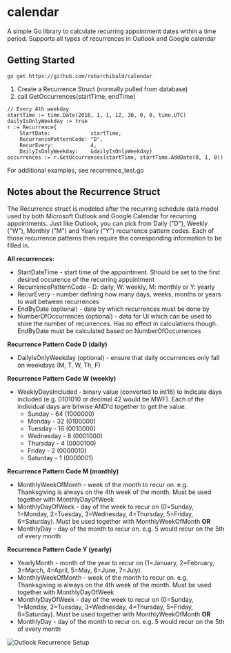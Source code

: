 # calendar
A simple Go library to calculate recurring appointment dates within a time period. Supports all types of recurrences in Outlook and Google calendar

## Getting Started
    go get https://github.com/robarchibald/calendar

 1. Create a Recurrence Struct (normally pulled from database)
 2. call GetOccurrences(startTime, endTime)


```
// Every 4th weekday
startTime := time.Date(2016, 1, 1, 12, 30, 0, 0, time.UTC)
dailyIsOnlyWeekday := true
r := Recurrence{
	StartDate: 	           startTime,
	RecurrencePatternCode: "D",
	RecurEvery:            4,
	DailyIsOnlyWeekday:    &dailyIsOnlyWeekday}
occurrences := r.GetOccurrences(startTime, startTime.AddDate(0, 1, 0))
```
For additional examples, see recurrence_test.go

## Notes about the Recurrence Struct
The Recurrence struct is modeled after the recurring schedule data model used by both Microsoft Outlook and Google Calendar for recurring appointments. Just like Outlook, you can pick from Daily ("D"), Weekly ("W"), Monthly ("M") and Yearly ("Y") recurrence pattern codes. Each of those recurrence patterns then require the corresponding information to be filled in.

**All recurrences:**

 - StartDateTime - start time of the appointment. Should be set to the first desired occurence of the recurring appointment
 - RecurrencePatternCode - D: daily, W: weekly, M: monthly or Y: yearly
 - RecurEvery - number defining how many days, weeks, months or years to wait between recurrences
 - EndByDate (optional) - date by which recurrences must be done by
 - NumberOfOccurrences (optional) - data for UI which can be used to store the number of recurrences. Has no effect in calculations though. EndByDate must be calculated based on NumberOfOccurrences

**Recurrence Pattern Code D (daily)**

 - DailyIsOnlyWeekday (optional) - ensure that daily occurrences only fall on weekdays (M, T, W, Th, F)

**Recurrence Pattern Code W (weekly)**

 - WeeklyDaysIncluded - binary value (converted to int16) to indicate days included (e.g. 0101010 or decimal 42 would be MWF). Each of the individual days are bitwise AND'd together to get the value.
	 - Sunday - 64 (1000000)
	 - Monday - 32 (0100000)
	 - Tuesday - 16 (0010000)
	 - Wednesday - 8 (0001000)
	 - Thursday - 4 (0000100)
	 - Friday - 2 (0000010)
	 - Saturday - 1 (0000001)

**Recurrence Pattern Code M (monthly)**

 - MonthlyWeekOfMonth - week of the month to recur on. e.g. Thanksgiving is always on the 4th week of the month. Must be used together with MonthlyDayOfWeek
 - MonthlyDayOfWeek - day of the week to recur on (0=Sunday, 1=Monday, 2=Tuesday, 3=Wednesday, 4=Thursday, 5=Friday, 6=Saturday). Must be used together with MonthlyWeekOfMonth
 **OR**
 - MonthlyDay - day of the month to recur on. e.g. 5 would recur on the 5th of every month

**Recurrence Pattern Code Y (yearly)**

 - YearlyMonth - month of the year to recur on (1=January, 2=February, 3=March, 4=April, 5=May, 6=June, 7=July)
 - MonthlyWeekOfMonth - week of the month to recur on. e.g. Thanksgiving is always on the 4th week of the month. Must be used together with MonthlyDayOfWeek
 - MonthlyDayOfWeek - day of the week to recur on (0=Sunday, 1=Monday, 2=Tuesday, 3=Wednesday, 4=Thursday, 5=Friday, 6=Saturday). Must be used together with MonthlyWeekOfMonth
 **OR**
 - MonthlyDay - day of the month to recur on. e.g. 5 would recur on the 5th of every month


![Outlook Recurrence Setup](https://robarchibald.github.io/calendar/images/outlookrecurrence.jpg)
